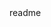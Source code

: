 <snippet>
  <content><![CDATA[
# ${1:Project Name}
Non-parametric discretization algorithm for probabilistic labels
## Installation
Just copy files and install required R packages
## Usage
KDE3.R contains the parameters to run the algorithm
dataClassProbSplitting.R contains the parameters to run the algorithm
## Contributing
1. Fork it!
2. Create your feature branch: `git checkout -b my-new-feature`
3. Commit your changes: `git commit -am 'Add some feature'`
4. Push to the branch: `git push origin my-new-feature`
5. Submit a pull request :D
## History
1.0 Version
## Credits
Check PRL paper.
## License
CC
]]></content>
  <tabTrigger>readme</tabTrigger>
</snippet>